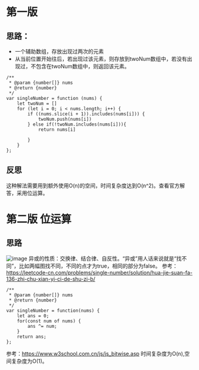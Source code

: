 # 第一版
## 思路：
- 一个辅助数组，存放出现过两次的元素
- 从当前位置开始往后，若出现过该元素，则存放到twoNum数组中，若没有出现过，不包含在twoNum数组中，则返回该元素。
```
/**
 * @param {number[]} nums
 * @return {number}
 */
var singleNumber = function (nums) {
    let twoNum = []
    for (let i = 0; i < nums.length; i++) {
        if ((nums.slice(i + 1)).includes(nums[i])) {
            twoNum.push(nums[i])
        } else if(!twoNum.includes(nums[i])){
            return nums[i]
   
        }
    }
};
```
## 反思
这种解法需要用到额外使用O(n)的空间，时间复杂度达到O(n^2)。查看官方解答，采用位运算。
# 第二版 位运算
## 思路
![image](https://user-images.githubusercontent.com/72443094/145962753-5250a8b0-c211-4fb3-b5cd-1057004e78a4.png)
异或的性质：交换律、结合律、自反性。“异或”用人话来说就是“找不同”，比如两幅图找不同，不同的点才为true，相同的部分为false。
参考：https://leetcode-cn.com/problems/single-number/solution/hua-jie-suan-fa-136-zhi-chu-xian-yi-ci-de-shu-zi-b/
```
/**
 * @param {number[]} nums
 * @return {number}
 */
var singleNumber = function(nums) {
    let ans = 0;
    for(const num of nums) {
        ans ^= num;
    }
    return ans;
};
```
参考：https://www.w3school.com.cn/js/js_bitwise.asp
时间复杂度为O(n),空间复杂度为O(1)。

